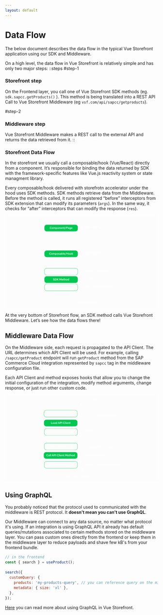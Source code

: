 ```yaml
---
layout: default
---
```


# Data Flow

The below document describes the data flow in the typical Vue Storefront application using our SDK and Middleware.

On a high level, the data flow in Vue Storefront is relatively simple and has only two major steps:
::steps
#step-1
### Storefront step
On the Frontend layer, you call one of Vue Storefront SDK methods (eg. `sdk.sapcc.getProducts()` ). This method is being translated into a REST API Call to Vue Storefront Middleware (eg  `vsf.com/api/sapcc/getproducts`). 

#step-2
### Middleware step
Vue Storefront Middleware makes a REST call to the external API and returns the data retrieved from it.
::

<ColorModeImage src="./img/data_flow/general.png" alt="Generat Data Flow" ></ColorModeImage>


### Storefront Data Flow

In the storefront we usually call a composable/hook (Vue/React) directly from a component. It’s responsible for binding the data returned by SDK with the framework-specific features like Vue.js reactivity system or state managment library.

Every composable/hook delivered with storefrotn accelerator under the hood uses SDK methods. SDK methods retrieve data from the Middleware. Before the method is called, it runs all registered “before” interceptors from SDK extension that can modify its parameters (`args`). In the same way, it checks for “after” interceptors that can modify the response (`res`).

![Storefront Data Flow](./img/data_flow/storefront.png)

At the very bottom of Storefront flow, an SDK method calls Vue Storefront Middleware. Let’s see how the data flows there!

## Middleware Data Flow

On the Middleware side, each request is propagated to the API Client. The URL determines which API Client will be used. For example, calling `/sapcc/getProduct` endpoint will run `getProduct` method from the SAP Commerce Cloud integration represented by `sapcc` tag in the middleware configuration file.

Each API Client and method exposes hooks that allow you to change the initial configuration of the integration, modify method arguments, change response, or just run other custom code.

![General Data Flow](./img/data_flow/middleware.png)

## Using GraphQL

You probably noticed that the protocol used to communicated with the middleware is REST protocol. It **doesn't mean you can't use GraphQL**. 

Our Middleware can connect to any data source, no matter what protocol it's using. If an integration is using GraphQL API it already has default queries/mutations associated to certain methods stored on the middleware layer. You can pass custom ones directly from the frontend or keep them in the middleware layer to reduce payloads and shave few kB's from your frontend bundle.

```js
// in the frontend
const { search } = useProduct();

search({
  customQuery: {
    products: 'my-products-query', // you can reference query on the middleware by string or just pass it directly
    metadata: { size: 'xl' },
  },
});
```
[Here](todolink) you can read more about using GraphQL in Vue Storefront.